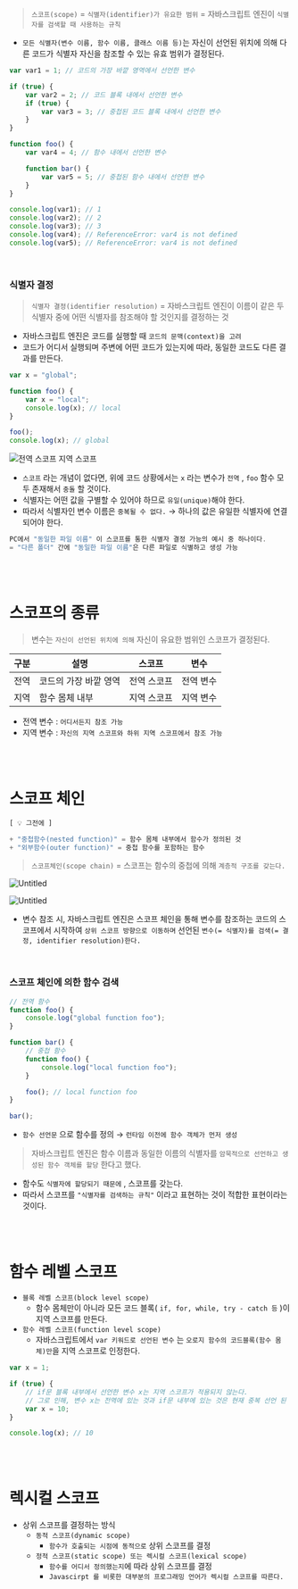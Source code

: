 > `스코프(scope)` = `식별자(identifier)가 유요한 범위` = 자바스크립트 엔진이 `식별자를 검색할 때 사용하는 규칙`

-   `모든 식별자(변수 이름, 함수 이름, 클래스 이름 등)`는 자신이 선언된 위치에 의해 다른 코드가 식별자 자신을 참조할 수 있는 유효 범위가 결정된다.

```jsx
var var1 = 1; // 코드의 가장 바깥 영역에서 선언한 변수

if (true) {
    var var2 = 2; // 코드 블록 내에서 선언한 변수
    if (true) {
        var var3 = 3; // 중첩된 코드 블록 내에서 선언한 변수
    }
}

function foo() {
    var var4 = 4; // 함수 내에서 선언한 변수

    function bar() {
        var var5 = 5; // 중첩된 함수 내에서 선언한 변수
    }
}

console.log(var1); // 1
console.log(var2); // 2
console.log(var3); // 3
console.log(var4); // ReferenceError: var4 is not defined
console.log(var5); // ReferenceError: var4 is not defined
```

<br />

### 식별자 결정

> `식별자 결정(identifier resolution)` = 자바스크립트 엔진이 이름이 같은 두 식별자 중에 어떤 식별자를 참조해야 할 것인지를 결정하는 것

-   자바스크립트 엔진은 코드를 실행할 때 `코드의 문맥(context)을 고려`
-   코드가 어디서 실행되며 주변에 어떤 코드가 있는지에 따라, 동일한 코드도 다른 결과를 만든다.

```jsx
var x = "global";

function foo() {
    var x = "local";
    console.log(x); // local
}

foo();
console.log(x); // global
```

![전역 스코프 지역 스코프](https://img1.daumcdn.net/thumb/R1280x0/?scode=mtistory2&fname=https%3A%2F%2Fblog.kakaocdn.net%2Fdn%2Fcn0zjT%2FbtqZoydJdrc%2FvHquKk6Vb0mf4PaExIsZX1%2Fimg.png)

-   `스코프` 라는 개념이 없다면, 위에 코드 상황에서는 `x` 라는 변수가 `전역` , `foo` 함수 모두 존재해서 `충돌` 할 것이다.
-   식별자는 어떤 값을 구별할 수 있어야 하므로 `유일(unique)`해야 한다.
-   따라서 식별자인 변수 이름은 `중복될 수 없다.` → 하나의 값은 유일한 식별자에 연결되어야 한다.

```jsx
PC에서 "동일한 파일 이름" 이 스코프를 통한 식별자 결정 가능의 예시 중 하나이다.
= "다른 폴더" 간에 "동일한 파일 이름"은 다른 파일로 식별하고 생성 가능
```

<br />
<br />

# 스코프의 종류

> 변수는 `자신이 선언된 위치에 의해` 자신이 유요한 범위인 스코프가 결정된다.

| 구분 | 설명                  | 스코프      | 변수      |
| ---- | --------------------- | ----------- | --------- |
| 전역 | 코드의 가장 바깥 영역 | 전역 스코프 | 전역 변수 |
| 지역 | 함수 몸체 내부        | 지역 스코프 | 지역 변수 |

-   전역 변수 : `어디서든지 참조 가능`
-   지역 변수 : `자신의 지역 스코프와 하위 지역 스코프에서 참조 가능`

<br />
<br />

# 스코프 체인

```jsx
[ 💡 그전에 ]

+ "중첩함수(nested function)" = 함수 몸체 내부에서 함수가 정의된 것
+ "외부함수(outer function)" = 중첩 함수를 포함하는 함수
```

> `스코프체인(scope chain)` = 스코프는 함수의 중첩에 의해 `계층적 구조를 갖는다.`

![Untitled](https://img1.daumcdn.net/thumb/R1280x0/?scode=mtistory2&fname=https%3A%2F%2Fblog.kakaocdn.net%2Fdn%2FbRWXKo%2FbtrmoqxGHIm%2FcyK2AY7KBpFPGWjKgAtlR0%2Fimg.png)

![Untitled](https://img1.daumcdn.net/thumb/R1280x0/?scode=mtistory2&fname=https%3A%2F%2Fblog.kakaocdn.net%2Fdn%2FKB61b%2FbtrmtfvZhjZ%2FEBV5IMeUh1oeDHUAOgtC7K%2Fimg.png)

-   변수 참조 시, 자바스크립트 엔진은 스코프 체인을 통해 변수를 참조하는 코드의 스코프에서 시작하여 `상위 스코프 방향으로 이동하며` 선언된 `변수(= 식별자)를 검색(= 결정, identifier resolution)한다.`

<br />

### 스코프 체인에 의한 함수 검색

```jsx
// 전역 함수
function foo() {
    console.log("global function foo");
}

function bar() {
    // 중첩 함수
    function foo() {
        console.log("local function foo");
    }

    foo(); // local function foo
}

bar();
```

-   `함수 선언문` 으로 함수를 정의 → `런타임 이전에 함수 객체가 먼저 생성`

> 자바스크립트 엔진은 함수 이름과 동일한 이름의 식별자를 `암묵적으로 선언하고 생성된 함수 객체를 할당` 한다고 했다.

-   함수도 `식별자에 할당되기 때문에` , 스코프를 갖는다.
-   따라서 스코프를 `"식별자를 검색하는 규칙"` 이라고 표현하는 것이 적합한 표현이라는 것이다.

<br />
<br />

# 함수 레벨 스코프

-   `블록 레벨 스코프(block level scope)`
    -   함수 몸체만이 아니라 모든 코드 블록( `if, for, while, try - catch 등` )이 지역 스코프를 만든다.
-   `함수 레벨 스코프(function level scope)`
    -   자바스크립트에서 `var 키워드로 선언된 변수` 는 `오로지 함수의 코드블록(함수 몸체)만`을 지역 스코프로 인정한다.

```jsx
var x = 1;

if (true) {
    // if문 블록 내부에서 선언한 변수 x는 지역 스코프가 적용되지 않는다.
    // 그로 인해, 변수 x는 전역에 있는 것과 if문 내부에 있는 것은 현재 중복 선언 된 것이라 볼 수 있다.
    var x = 10;
}

console.log(x); // 10
```

<br />
<br />

# 렉시컬 스코프

-   상위 스코프를 결정하는 방식
    -   `동적 스코프(dynamic scope)`
        -   `함수가 호출되는 시점에 동적으로` 상위 스코프를 결정
    -   `정적 스코프(static scope) 또는 렉시컬 스코프(lexical scope)`
        -   `함수를 어디서 정의했는지`에 따라 상위 스코프를 결정
        -   `Javascirpt 를 비롯한 대부분의 프로그래밍 언어가 렉시컬 스코프를 따른다.`
